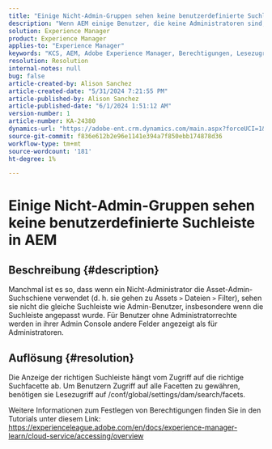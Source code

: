 ```yaml
---
title: "Einige Nicht-Admin-Gruppen sehen keine benutzerdefinierte Suchleiste in AEM"
description: "Wenn AEM einige Benutzer, die keine Administratoren sind, die Suchleiste verwenden, kann die Suchleiste unterschiedliche Felder aufweisen oder keine Anpassungen anzeigen."
solution: Experience Manager
product: Experience Manager
applies-to: "Experience Manager"
keywords: "KCS, AEM, Adobe Experience Manager, Berechtigungen, Lesezugriff, Benutzergruppe, Suchfacetten, Verwaltungsaufgaben, Zugriff auf AEM, Metadaten, Suchleiste, Benutzer ohne Administratorrechte, Asset-Admin-Suchleiste, Suche, Filter"
resolution: Resolution
internal-notes: null
bug: false
article-created-by: Alison Sanchez
article-created-date: "5/31/2024 7:21:55 PM"
article-published-by: Alison Sanchez
article-published-date: "6/1/2024 1:51:12 AM"
version-number: 1
article-number: KA-24380
dynamics-url: "https://adobe-ent.crm.dynamics.com/main.aspx?forceUCI=1&pagetype=entityrecord&etn=knowledgearticle&id=e1a91905-831f-ef11-840a-000d3a32bd42"
source-git-commit: f836e612b2e96e1141e394a7f850ebb174878d36
workflow-type: tm+mt
source-wordcount: '181'
ht-degree: 1%

---
```


# Einige Nicht-Admin-Gruppen sehen keine benutzerdefinierte Suchleiste in AEM

## Beschreibung {#description}


Manchmal ist es so, dass wenn ein Nicht-Administrator die Asset-Admin-Suchschiene verwendet (d. h. sie gehen zu Assets `>`  Dateien `>`  Filter), sehen sie nicht die gleiche Suchleiste wie Admin-Benutzer, insbesondere wenn die Suchleiste angepasst wurde. Für Benutzer ohne Administratorrechte werden in ihrer Admin Console andere Felder angezeigt als für Administratoren.


## Auflösung {#resolution}


Die Anzeige der richtigen Suchleiste hängt vom Zugriff auf die richtige Suchfacette ab. Um Benutzern Zugriff auf alle Facetten zu gewähren, benötigen sie Lesezugriff auf /conf/global/settings/dam/search/facets.

Weitere Informationen zum Festlegen von Berechtigungen finden Sie in den Tutorials unter diesem Link: https://experienceleague.adobe.com/en/docs/experience-manager-learn/cloud-service/accessing/overview

